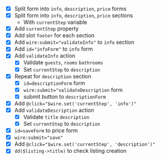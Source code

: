 -   [x] Split form into `info`, `description`, `price` forms
-   [x] Split form into `info`, `description`, `price` sections
    -   With `currentStep` variable
-   [x] Add `currentStep` property
-   [x] Add slot `footer` for each section
-   [x] Add `wire:submit="validateInfo"` to `info` section
-   [x] Add `id="infoForm"` to `info` form
-   [x] Add `validateInfo` action
    -   [x] Validate `guests`, `rooms` `bathrooms`
    -   [x] Set `currentStep` to `description`
-   [x] Repeat for `description` section
    -   [x] `id=descriptionForm` form
    -   [x] `wire:submit="validateDescription` form
    -   [x] submit button to `descriptionForm`
-   [x] Add `@click="$wire.set('currentStep', 'info')"`
-   [x] Add `validateDescription` action
    -   [x] Validate `title` `description`
    -   [x] Set `currentStep` to `description`
-   [x] `id=saveForm` to price form
-   [x] `wire:submit="save"`
-   [x] Add `@click="$wire.set('currentStep', 'description')"`
-   [x] `dd($listing->title)` to check listing creation
